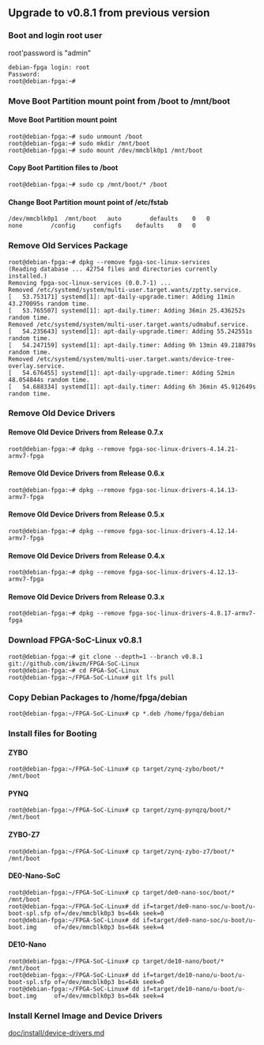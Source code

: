 Upgrade to v0.8.1 from previous version
------------------------------------------------------------------------------------

### Boot and login root user

root'password is "admin"

```console
debian-fpga login: root
Password:
root@debian-fpga:~#
```

### Move Boot Partition mount point from /boot to /mnt/boot

#### Move Boot Partition mount point

```console
root@debian-fpga:~# sudo unmount /boot
root@debian-fpga:~# sudo mkdir /mnt/boot
root@debian-fpga:~# sudo mount /dev/mmcblk0p1 /mnt/boot
```

#### Copy Boot Partition files to /boot

```console
root@debian-fpga:~# sudo cp /mnt/boot/* /boot
```

#### Change Boot Partition mount point of /etc/fstab

```text:/etc/fstab
/dev/mmcblk0p1	/mnt/boot	auto		defaults	0	0
none		/config		configfs	defaults	0	0
```

### Remove Old Services Package

```console
root@debian-fpga:~# dpkg --remove fpga-soc-linux-services
(Reading database ... 42754 files and directories currently installed.)
Removing fpga-soc-linux-services (0.0.7-1) ...
Removed /etc/systemd/system/multi-user.target.wants/zptty.service.
[   53.753171] systemd[1]: apt-daily-upgrade.timer: Adding 11min 43.270095s random time.
[   53.765507] systemd[1]: apt-daily.timer: Adding 36min 25.436252s random time.
Removed /etc/systemd/system/multi-user.target.wants/udmabuf.service.
[   54.235643] systemd[1]: apt-daily-upgrade.timer: Adding 55.242551s random time.
[   54.247159] systemd[1]: apt-daily.timer: Adding 9h 13min 49.218879s random time.
Removed /etc/systemd/system/multi-user.target.wants/device-tree-overlay.service.
[   54.676455] systemd[1]: apt-daily-upgrade.timer: Adding 52min 48.054844s random time.
[   54.688334] systemd[1]: apt-daily.timer: Adding 6h 36min 45.912649s random time.
```

### Remove Old Device Drivers

#### Remove Old Device Drivers from Release 0.7.x

```console
root@debian-fpga:~# dpkg --remove fpga-soc-linux-drivers-4.14.21-armv7-fpga
```

#### Remove Old Device Drivers from Release 0.6.x

```console
root@debian-fpga:~# dpkg --remove fpga-soc-linux-drivers-4.14.13-armv7-fpga
```

#### Remove Old Device Drivers from Release 0.5.x

```console
root@debian-fpga:~# dpkg --remove fpga-soc-linux-drivers-4.12.14-armv7-fpga
```

#### Remove Old Device Drivers from Release 0.4.x

```console
root@debian-fpga:~# dpkg --remove fpga-soc-linux-drivers-4.12.13-armv7-fpga
```

#### Remove Old Device Drivers from Release 0.3.x

```console
root@debian-fpga:~# dpkg --remove fpga-soc-linux-drivers-4.8.17-armv7-fpga
```

### Download FPGA-SoC-Linux v0.8.1

```console
root@debian-fpga:~# git clone --depth=1 --branch v0.8.1 git://github.com/ikwzm/FPGA-SoC-Linux
root@debian-fpga:~# cd FPGA-SoC-Linux
root@debian-fpga:~/FPGA-SoC-Linux# git lfs pull
```

### Copy Debian Packages to /home/fpga/debian

```console
root@debian-fpga:~/FPGA-SoC-Linux# cp *.deb /home/fpga/debian
```

### Install files for Booting

#### ZYBO

```console
root@debian-fpga:~/FPGA-SoC-Linux# cp target/zynq-zybo/boot/*    /mnt/boot
```

#### PYNQ

```console
root@debian-fpga:~/FPGA-SoC-Linux# cp target/zynq-pynqzq/boot/*  /mnt/boot
```

#### ZYBO-Z7

```console
root@debian-fpga:~/FPGA-SoC-Linux# cp target/zynq-zybo-z7/boot/* /mnt/boot
```

#### DE0-Nano-SoC

```console
root@debian-fpga:~/FPGA-SoC-Linux# cp target/de0-nano-soc/boot/* /mnt/boot
root@debian-fpga:~/FPGA-SoC-Linux# dd if=target/de0-nano-soc/u-boot/u-boot-spl.sfp of=/dev/mmcblk0p3 bs=64k seek=0
root@debian-fpga:~/FPGA-SoC-Linux# dd if=target/de0-nano-soc/u-boot/u-boot.img     of=/dev/mmcblk0p3 bs=64k seek=4
```

#### DE10-Nano

```console
root@debian-fpga:~/FPGA-SoC-Linux# cp target/de10-nano/boot/* /mnt/boot
root@debian-fpga:~/FPGA-SoC-Linux# dd if=target/de10-nano/u-boot/u-boot-spl.sfp of=/dev/mmcblk0p3 bs=64k seek=0
root@debian-fpga:~/FPGA-SoC-Linux# dd if=target/de10-nano/u-boot/u-boot.img     of=/dev/mmcblk0p3 bs=64k seek=4
```

### Install Kernel Image and Device Drivers

[doc/install/device-drivers.md](device-drivers.md)

